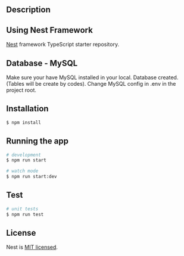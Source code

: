 ## Description

## Using Nest Framework
[Nest](https://github.com/nestjs/nest) framework TypeScript starter repository.

## Database - MySQL
Make sure your have MySQL installed in your local.
Database created. (Tables will be create by codes).
Change MySQL config in .env in the project root.

## Installation

```bash
$ npm install
```

## Running the app

```bash
# development
$ npm run start

# watch mode
$ npm run start:dev
```

## Test

```bash
# unit tests
$ npm run test
```

## License

Nest is [MIT licensed](LICENSE).
